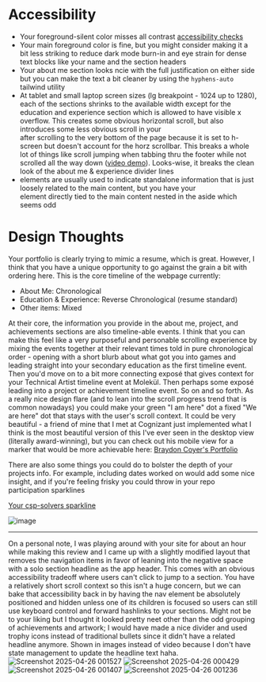 # Accessibility
- Your foreground-silent color misses all contrast [accessibility checks](https://webaim.org/resources/contrastchecker/?fcolor=525252&bcolor=030608)
- Your main foreground color is fine, but you might consider making it a bit less striking to reduce dark mode burn-in and eye strain for dense text blocks like your name and the section headers
- Your about me section looks ncie with the full justification on either side but you can make the text a bit cleaner by using the `hyphens-auto` tailwind utility
- At tablet and small laptop screen sizes (lg breakpoint - 1024 up to 1280), each of the sections shrinks to the available width except for the education and experience section which is allowed to have visible x overflow. This creates some obvious horizontal scroll, but also introduces some less obvious scroll in your <aside> after scrolling to the very bottom of the page because it is set to h-screen but doesn't account for the horz scrollbar. This breaks a whole lot of things like scroll jumping when tabbing thru the footer while not scrolled all the way down ([video demo](https://www.loom.com/share/c045252ec1f94783933b8e9e3be7d0be)). Looks-wise, it breaks the clean look of the about me & experience divider lines
- <aside> elements are usually used to indicate standalone information that is just loosely related to the main content, but you have your <nav> element directly tied to the main content nested in the aside which seems odd

# Design Thoughts
Your portfolio is clearly trying to mimic a resume, which is great. However, I think that you have a unique opportunity to go against the grain a bit with ordering here. This is the core timeline of the webpage currently: 
- About Me: Chronological
- Education & Experience: Reverse Chronological (resume standard)
- Other items: Mixed

At their core, the information you provide in the about me, project, and achievements sections are also timeline-able events. I think that you can make this feel like a very purposeful and personable scrolling experience by mixing the events together at their relevant times told in pure chronological order - opening with a short blurb about what got you into games and leading straight into your secondary education as the first timeline event. Then you'd move on to a bit more connecting exposé that gives context for your Technical Artist timeline event at Molekül. Then perhaps some exposé leading into a project or achievement timeline event. So on and so forth. As a really nice design flare (and to lean into the scroll progress trend that is common nowadays) you could make your green "I am here" dot a fixed "We are here" dot that stays with the user's scroll context. It could be very beautiful - a friend of mine that I met at Cognizant just implemented what I think is the most beautiful version of this I've ever seen in the desktop view (literally award-winning), but you can check out his mobile view for a marker that would be more achievable here: [Braydon Coyer's Portfolio](https://josh-complex.github.io/ian-hornik-portfolio-review/)

There are also some things you could do to bolster the depth of your projects info. For example, including dates worked on would add some nice insight, and if you're feeling frisky you could throw in your repo participation sparklines

[Your csp-solvers sparkline](https://github.com/yiliansource/csp-solvers/graphs/participation?h=28&type=sparkline&w=155)

![image](https://github.com/user-attachments/assets/6971ad3b-bec9-4c7c-a727-cef484a61e37)


---------------------------------------------------------------------------------
On a personal note, I was playing around with your site for about an hour while making this review and I came up with a slightly modified layout that removes the navigation items in favor of leaning into the negative space with a solo section headline as the app header. This comes with an obvious accessibility tradeoff where users can't click to jump to a section. You have a relatively short scroll context so this isn't a huge concern, but we can bake that accessibility back in by having the nav element be absolutely positioned and hidden unless one of its children is focused so users can still use keyboard control and forward hashlinks to your sections. Might not be to your liking but I thought it looked pretty neet other than the odd grouping of achievements and artwork; I would have made a nice divider and used trophy icons instead of traditional bullets since it didn't have a related headline anymore. Shown in images instead of video because I don't have state management to update the headline text haha.
![Screenshot 2025-04-26 001527](https://github.com/user-attachments/assets/1accb584-0fce-4cb2-aa41-55b304181b4e)
![Screenshot 2025-04-26 000429](https://github.com/user-attachments/assets/082e5229-575b-4cff-afe8-c8fee9f7ef3c)
![Screenshot 2025-04-26 001407](https://github.com/user-attachments/assets/1ed6df90-36d1-477d-a032-6b8acb93f5aa)
![Screenshot 2025-04-26 001236](https://github.com/user-attachments/assets/7d093b0b-89c9-4139-81a4-dd86c4b435dc)
